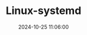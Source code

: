 ---
title: Linux-systemd
excerpt: Linux systemd 详解
index_img: /img/2023/git.png
date: 2024-10-25 11:06:00
tags:
  - Linux
  - systemd
categories:
  - Linux
---